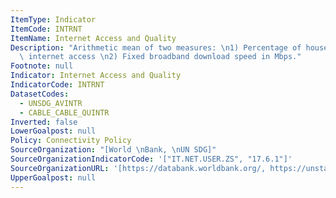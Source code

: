 ```yaml
---
ItemType: Indicator
ItemCode: INTRNT
ItemName: Internet Access and Quality
Description: "Arithmetic mean of two measures: \n1) Percentage of households with\
  \ internet access \n2) Fixed broadband download speed in Mbps."
Footnote: null
Indicator: Internet Access and Quality
IndicatorCode: INTRNT
DatasetCodes:
  - UNSDG_AVINTR
  - CABLE_CABLE_QUINTR
Inverted: false
LowerGoalpost: null
Policy: Connectivity Policy
SourceOrganization: "[World \nBank, \nUN SDG]"
SourceOrganizationIndicatorCode: '["IT.NET.USER.ZS", "17.6.1"]'
SourceOrganizationURL: '[https://databank.worldbank.org/, https://unstats.un.org/sdgapi/swagger/]'
UpperGoalpost: null
---
```


